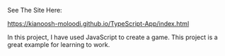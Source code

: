 See The Site Here:

https://kianoosh-moloodi.github.io/TypeScript-App/index.html

In this project, I have used JavaScript to create a game. This project is a great example for learning to work.
